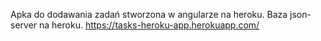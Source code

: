 
Apka do dodawania zadań stworzona w angularze na heroku. Baza json-server na heroku.
https://tasks-heroku-app.herokuapp.com/
